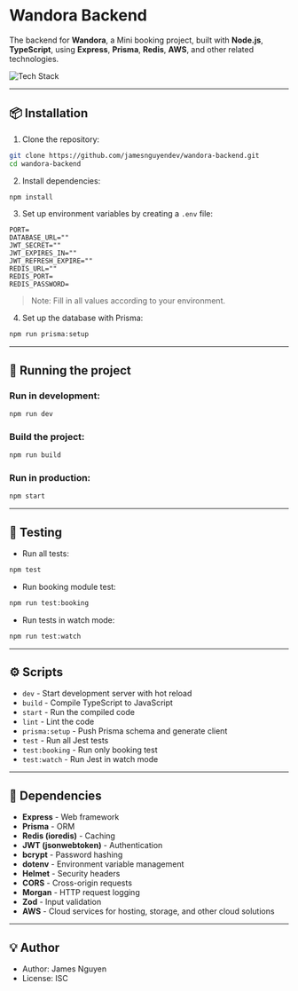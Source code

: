 # Wandora Backend

The backend for **Wandora**, a Mini booking project, built with **Node.js**, **TypeScript**, using **Express**, **Prisma**, **Redis**, **AWS**, and other related technologies.

![Tech Stack](https://images5.alphacoders.com/137/thumb-1920-1377411.png)

---

## 📦 Installation

1. Clone the repository:

```bash
git clone https://github.com/jamesnguyendev/wandora-backend.git
cd wandora-backend
```

2. Install dependencies:

```bash
npm install
```

3. Set up environment variables by creating a `.env` file:

```env
PORT=
DATABASE_URL=""
JWT_SECRET=""
JWT_EXPIRES_IN=""
JWT_REFRESH_EXPIRE=""
REDIS_URL=""
REDIS_PORT=
REDIS_PASSWORD=
```

> Note: Fill in all values according to your environment.

4. Set up the database with Prisma:

```bash
npm run prisma:setup
```

---

## 🚀 Running the project

### Run in development:

```bash
npm run dev
```

### Build the project:

```bash
npm run build
```

### Run in production:

```bash
npm start
```

---

## 🧪 Testing

- Run all tests:

```bash
npm test
```

- Run booking module test:

```bash
npm run test:booking
```

- Run tests in watch mode:

```bash
npm run test:watch
```

---

## ⚙️ Scripts

- `dev` - Start development server with hot reload
- `build` - Compile TypeScript to JavaScript
- `start` - Run the compiled code
- `lint` - Lint the code
- `prisma:setup` - Push Prisma schema and generate client
- `test` - Run all Jest tests
- `test:booking` - Run only booking test
- `test:watch` - Run Jest in watch mode

---

## 📌 Dependencies

- **Express** - Web framework
- **Prisma** - ORM
- **Redis (ioredis)** - Caching
- **JWT (jsonwebtoken)** - Authentication
- **bcrypt** - Password hashing
- **dotenv** - Environment variable management
- **Helmet** - Security headers
- **CORS** - Cross-origin requests
- **Morgan** - HTTP request logging
- **Zod** - Input validation
- **AWS** - Cloud services for hosting, storage, and other cloud solutions

---

## 💡 Author

- Author: James Nguyen
- License: ISC
